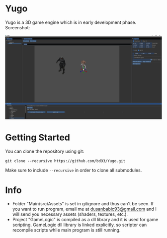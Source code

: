 # Yugo
Yugo is a 3D game engine which is in early development phase.
Screenshot:

![Screenshot](Preview.PNG)

# Getting Started
You can clone the repository using git:
```
git clone --recursive https://github.com/bd93/Yugo.git
```
Make sure to include ```--recursive``` in order to clone all submodules.

# Info
* Folder "Main/src/Assets" is set in gitignore and thus can't be seen. 
If you want to run program, email me at dusanbabic93@gmail.com and I will send you necessary assets (shaders, textures, etc.).
* Project "GameLogic" is compiled as a dll library and it is used for game scripting. 
GameLogic dll library is linked explicitly, so scripter can recompile scripts while main program is still running.
